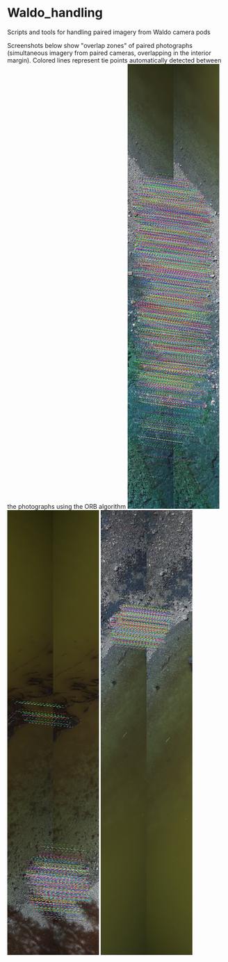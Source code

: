 # Waldo_handling
Scripts and tools for handling paired imagery from Waldo camera pods

Screenshots below show "overlap zones" of paired photographs (simultaneous imagery from paired cameras, overlapping in the interior margin). Colored lines represent tie points automatically detected between the photographs using the ORB algorithm
![screenshot of automatic tie points in overlap zones](https://raw.githubusercontent.com/gl7176/Waldo_handling/refs/heads/main/matches_screenshot_10.12.2024.png) ![screenshot of automatic tie points in overlap zones](https://raw.githubusercontent.com/gl7176/Waldo_handling/refs/heads/main/matches_screenshot_10.12.2024b.png) ![screenshot of automatic tie points in overlap zones](https://raw.githubusercontent.com/gl7176/Waldo_handling/refs/heads/main/matches_screenshot_10.12.2024c.png)
